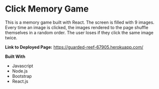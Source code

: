 # Click Memory Game

This is a memory game built with React. The screen is filled with 9 images. Every time an image is clicked, the images rendered to the page shuffle themselves in a random order. The user loses if they click the same image twice. 

**Link to Deployed Page:**
https://guarded-reef-67905.herokuapp.com/

**Built With**
- Javascript
- Node.js
- Bootstrap
- React.js

